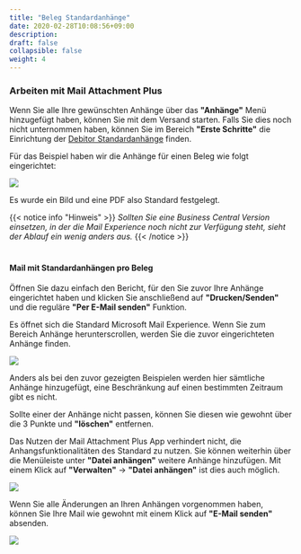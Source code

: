 ```yaml
---
title: "Beleg Standardanhänge"
date: 2020-02-28T10:08:56+09:00
description: 
draft: false
collapsible: false
weight: 4
---
```

### Arbeiten mit Mail Attachment Plus

Wenn Sie alle Ihre gewünschten Anhänge über das **"Anhänge"** Menü hinzugefügt haben, können Sie mit dem Versand starten. Falls Sie dies noch nicht unternommen haben, können Sie im Bereich **"Erste Schritte"** die Einrichtung der [Debitor Standardanhänge](/de-de/apps/mail-attachments-plus/first-steps/setup/defaults-document/) finden.

Für das Beispiel haben wir die Anhänge für einen Beleg wie folgt eingerichtet:

![](images/apps/attachmentdocumentsetup.PNG)

Es wurde ein Bild und eine PDF also Standard festgelegt.

{{< notice info "Hinweis" >}}
 _Sollten Sie eine Business Central Version einsetzen, in der die Mail Experience noch nicht zur Verfügung steht, sieht der Ablauf ein wenig anders aus._
{{< /notice >}}
#

#### Mail mit Standardanhängen pro Beleg
Öffnen Sie dazu einfach den Bericht, für den Sie zuvor Ihre Anhänge eingerichtet haben und klicken Sie anschließend auf **"Drucken/Senden"** und die reguläre **"Per E-Mail senden"** Funktion.

Es öffnet sich die Standard Microsoft Mail Experience. Wenn Sie zum Bereich Anhänge herunterscrollen, werden Sie die zuvor eingerichteten Anhänge finden.

![](images/apps/attachmentdocumentdialog.PNG)

Anders als bei den zuvor gezeigten Beispielen werden hier sämtliche Anhänge hinzugefügt, eine Beschränkung auf einen bestimmten Zeitraum gibt es nicht.

Sollte einer der Anhänge nicht passen, können Sie diesen wie gewohnt über die 3 Punkte und **"löschen"** entfernen.

Das Nutzen der Mail Attachment Plus App verhindert nicht, die Anhangsfunktionalitäten des Standard zu nutzen. Sie können weiterhin über die Menüleiste unter **"Datei anhängen"** weitere Anhänge hinzufügen. Mit einem Klick auf **"Verwalten"** -> **"Datei anhängen"** ist dies auch möglich.

![](images/apps/attachmentdocumentdialogchange.PNG)

Wenn Sie alle Änderungen an Ihren Anhängen vorgenommen haben, können Sie Ihre Mail wie gewohnt mit einem Klick auf **"E-Mail senden"** absenden.

![](images/apps/attachmentdocumentmail.PNG)
